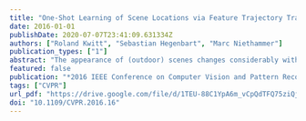 ```yaml
---
title: "One-Shot Learning of Scene Locations via Feature Trajectory Transfer"
date: 2016-01-01
publishDate: 2020-07-07T23:41:09.631334Z
authors: ["Roland Kwitt", "Sebastian Hegenbart", "Marc Niethammer"]
publication_types: ["1"]
abstract: "The appearance of (outdoor) scenes changes considerably with the strength of certain transient attributes, such as\" rainy\",\" dark\" or\" sunny\". Obviously, this also affects the representation of an image in feature space, eg, as activations at a certain CNN layer, and consequently impacts scene recognition performance. In this work, we investigate the variability in these transient attributes as a rich source of information for studying how image representations change as a function of attribute strength. In particular, we leverage a recently introduced dataset with fine-grain annotations to estimate feature trajectories for a collection of transient attributes and then show how these trajectories can be transferred to new image representations. This enables us to synthesize new data along the transferred trajectories with respect to the dimensions of the space spanned by the transient attributes. Applicability of this concept is demonstrated on the problem of one-shot recognition of scene locations. We show that data synthesized via feature trajectory transfer considerably boosts recognition performance,(1) with respect to baselines and (2) in combination with state-of-the-art approaches in one-shot learning."
featured: false
publication: "*2016 IEEE Conference on Computer Vision and Pattern Recognition, CVPR 2016, Las Vegas, NV, USA, June 27-30, 2016*"
tags: ["CVPR"]
url_pdf: "https://drive.google.com/file/d/1TEU-88C1YpA6m_vCpQdTFQ75ziQjNkZf"
doi: "10.1109/CVPR.2016.16"
---
```


